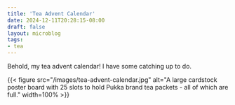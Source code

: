 ```yaml
---
title: 'Tea Advent Calendar'
date: 2024-12-11T20:28:15-08:00
draft: false
layout: microblog
tags:
- tea
---
```

Behold, my tea advent calendar! I have some catching up to do.

{{< figure src="/images/tea-advent-calendar.jpg" alt="A large cardstock poster board with 25 slots to hold Pukka brand tea packets - all of which are full." width=100% >}}
